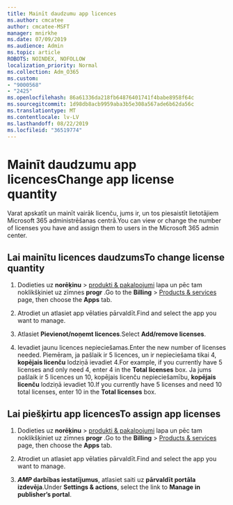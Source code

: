 ```yaml
---
title: Mainīt daudzumu app licences
ms.author: cmcatee
author: cmcatee-MSFT
manager: mnirkhe
ms.date: 07/09/2019
ms.audience: Admin
ms.topic: article
ROBOTS: NOINDEX, NOFOLLOW
localization_priority: Normal
ms.collection: Adm_O365
ms.custom:
- "9000568"
- "2425"
ms.openlocfilehash: 86a61336da218fb64876401741f4babe8958f64c
ms.sourcegitcommit: 1d98db8acb9959aba3b5e308a567ade6b62da56c
ms.translationtype: MT
ms.contentlocale: lv-LV
ms.lasthandoff: 08/22/2019
ms.locfileid: "36519774"
---
```

# <a name="change-app-license-quantity"></a><span data-ttu-id="9d5b6-102">Mainīt daudzumu app licences</span><span class="sxs-lookup"><span data-stu-id="9d5b6-102">Change app license quantity</span></span>

<span data-ttu-id="9d5b6-103">Varat apskatīt un mainīt vairāk licenču, jums ir, un tos piesaistīt lietotājiem Microsoft 365 administrēšanas centrā.</span><span class="sxs-lookup"><span data-stu-id="9d5b6-103">You can view or change the number of licenses you have and assign them to users in the Microsoft 365 admin center.</span></span> 

## <a name="to-change-license-quantity"></a><span data-ttu-id="9d5b6-104">Lai mainītu licences daudzums</span><span class="sxs-lookup"><span data-stu-id="9d5b6-104">To change license quantity</span></span>

1. <span data-ttu-id="9d5b6-105">Dodieties uz **norēķinu** > [produkti & pakalpojumi](https://go.microsoft.com/fwlink/p/?linkid=842054) lapa un pēc tam noklikšķiniet uz zīmnes **progr** .</span><span class="sxs-lookup"><span data-stu-id="9d5b6-105">Go to the **Billing** > [Products & services](https://go.microsoft.com/fwlink/p/?linkid=842054) page, then choose the **Apps** tab.</span></span>

2. <span data-ttu-id="9d5b6-106">Atrodiet un atlasiet app vēlaties pārvaldīt.</span><span class="sxs-lookup"><span data-stu-id="9d5b6-106">Find and select the app you want to manage.</span></span>  

3. <span data-ttu-id="9d5b6-107">Atlasiet **Pievienot/noņemt licences**.</span><span class="sxs-lookup"><span data-stu-id="9d5b6-107">Select **Add/remove licenses**.</span></span>

4. <span data-ttu-id="9d5b6-108">Ievadiet jaunu licences nepieciešamas.</span><span class="sxs-lookup"><span data-stu-id="9d5b6-108">Enter the new number of licenses needed.</span></span> <span data-ttu-id="9d5b6-109">Piemēram, ja pašlaik ir 5 licences, un ir nepieciešama tikai 4, **kopējais licenču** lodziņā ievadiet 4.</span><span class="sxs-lookup"><span data-stu-id="9d5b6-109">For example, if you currently have 5 licenses and only need 4, enter 4 in the **Total licenses** box.</span></span> <span data-ttu-id="9d5b6-110">Ja jums pašlaik ir 5 licences un 10, kopējais licenču nepieciešamību, **kopējais licenču** lodziņā ievadiet 10.</span><span class="sxs-lookup"><span data-stu-id="9d5b6-110">If you currently have 5 licenses and need 10 total licenses, enter 10 in the **Total licenses** box.</span></span>

## <a name="to-assign-app-licenses"></a><span data-ttu-id="9d5b6-111">Lai piešķirtu app licences</span><span class="sxs-lookup"><span data-stu-id="9d5b6-111">To assign app licenses</span></span>

1. <span data-ttu-id="9d5b6-112">Dodieties uz **norēķinu** > [produkti & pakalpojumi](https://go.microsoft.com/fwlink/p/?linkid=842054) lapa un pēc tam noklikšķiniet uz zīmnes **progr** .</span><span class="sxs-lookup"><span data-stu-id="9d5b6-112">Go to the **Billing** > [Products & services](https://go.microsoft.com/fwlink/p/?linkid=842054) page, then choose the **Apps** tab.</span></span>

2. <span data-ttu-id="9d5b6-113">Atrodiet un atlasiet app vēlaties pārvaldīt.</span><span class="sxs-lookup"><span data-stu-id="9d5b6-113">Find and select the app you want to manage.</span></span>  

3. <span data-ttu-id="9d5b6-114">**_AMP_ darbības iestatījumus**, atlasiet saiti uz **pārvaldīt portāla izdevēja**.</span><span class="sxs-lookup"><span data-stu-id="9d5b6-114">Under **Settings & actions**, select the link to **Manage in publisher’s portal**.</span></span>